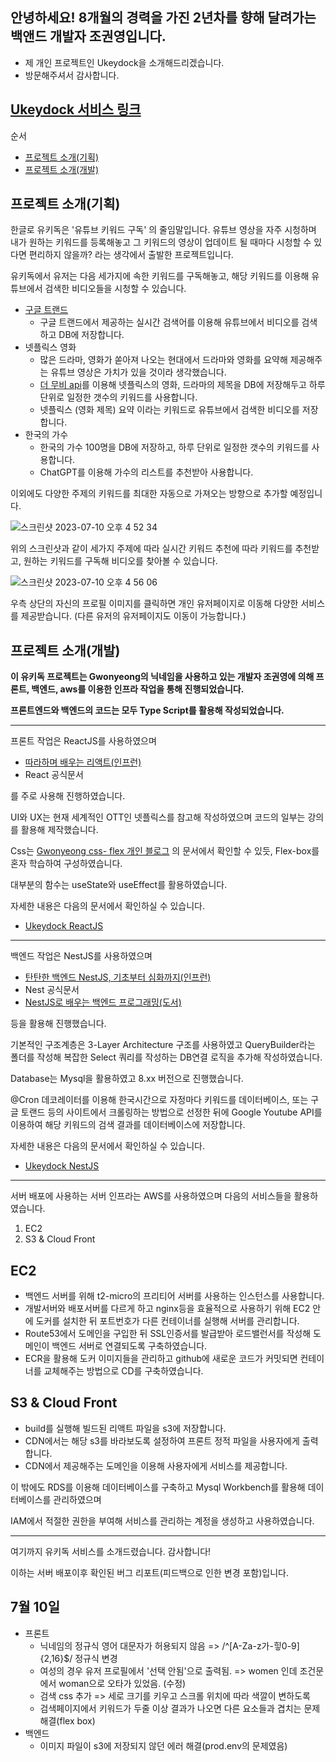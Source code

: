 ## 안녕하세요! 8개월의 경력을 가진 2년차를 향해 달려가는 백앤드 개발자 조권영입니다. 
- 제 개인 프로젝트인 Ukeydock을 소개해드리겠습니다.
- 방문해주셔서 감사합니다.

## [Ukeydock 서비스 링크](https://d162zcuhik6wu9.cloudfront.net/)

순서
- [프로젝트 소개(기획)](#introduce)
- [프로젝트 소개(개발)](#introduce-dev)

## <a name="introduce"> 프로젝트 소개(기획)</a> 
한글로 유키독은 '유튜브 키워드 구독' 의 줄임말입니다. 
유튜브 영상을 자주 시청하며 내가 원하는 키워드를 등록해놓고 그 키워드의 영상이 업데이트 될 때마다 시청할 수 있다면 편리하지 않을까? 라는 생각에서 출발한 프로젝트입니다. 

유키독에서 유저는 다음 세가지에 속한 키워드를 구독해놓고, 해당 키워드를 이용해 유튜브에서 검색한 비디오들을 시청할 수 있습니다.

- [구글 트랜드](https://trends.google.co.kr/trends/trendingsearches/daily?geo=KR&hl=ko)
  - 구글 트랜드에서 제공하는 실시간 검색어를 이용해 유튜브에서 비디오를 검색하고 DB에 저장합니다.
- 넷플릭스 영화
  - 많은 드라마, 영화가 쏟아져 나오는 현대에서 드라마와 영화를 요약해 제공해주는 유튜브 영상은 가치가 있을 것이라 생각했습니다.
  - [더 무비 api](https://www.themoviedb.org/?language=ko-KR)를 이용해 넷플릭스의 영화, 드라마의 제목을 DB에 저장해두고 하루 단위로 일정한 갯수의 키워드를 사용합니다.
  - 넷플릭스 (영화 제목) 요약 이라는 키워드로 유튜브에서 검색한 비디오를 저장합니다.
- 한국의 가수
  - 한국의 가수 100명을 DB에 저장하고, 하루 단위로 일정한 갯수의 키워드를 사용합니다.          
  - ChatGPT를 이용해 가수의 리스트를 추천받아 사용합니다.
 
이외에도 다양한 주제의 키워드를 최대한 자동으로 가져오는 방향으로 추가할 예정입니다.

![스크린샷 2023-07-10 오후 4 52 34](https://github.com/Ukeydock/.github/assets/71562311/714d9c77-0a81-4088-a578-afabafb53933)

위의 스크린샷과 같이 세가지 주제에 따라 실시간 키워드 추천에 따라 키워드를 추천받고, 원하는 키워드를 구독해 비디오를 찾아볼 수 있습니다.

![스크린샷 2023-07-10 오후 4 56 06](https://github.com/Ukeydock/.github/assets/71562311/d2638054-1165-4ba8-860c-59f931e02f6c)

우측 상단의 자신의 프로필 이미지를 클릭하면 개인 유저페이지로 이동해 다양한 서비스를 제공받습니다.
(다른 유저의 유저페이지도 이동이 가능합니다.)

## <a name="introduce-dev"> 프로젝트 소개(개발)</a>

<b>이 유키독 프로젝트는 Gwonyeong의 닉네임을 사용하고 있는 개발자 조권영에 의해 프론트, 백엔드, aws를 이용한 인프라 작업을 통해 진행되었습니다. </b>

<b>프론트엔드와 백엔드의 코드는 모두 Type Script를 활용해 작성되었습니다.</b>

---
프론트 작업은 ReactJS를 사용하였으며 
- [따라하며 배우는 리액트(인프런)](https://www.inflearn.com/course/%EB%94%B0%EB%9D%BC%ED%95%98%EB%8A%94-%EB%A6%AC%EC%95%A1%ED%8A%B8/dashboard)
- React 공식문서

를 주로 사용해 진행하였습니다.

UI와 UX는 현재 세계적인 OTT인 넷플릭스를 참고해 작성하였으며 코드의 일부는 강의를 활용해 제작했습니다.

Css는 [Gwonyeong css- flex 개인 블로그](https://velog.io/@kwanyung/css-flex) 의 문서에서 확인할 수 있듯, Flex-box를 혼자 학습하여 구성하였습니다.

대부분의 함수는 useState와 useEffect를 활용하였습니다. 

자세한 내용은 다음의 문서에서 확인하실 수 있습니다. 
- [Ukeydock ReactJS](https://github.com/Ukeydock/ReactJS)

---

백엔드 작업은 NestJS를 사용하였으며 
- [탄탄한 백엔드 NestJS, 기초부터 심화까지(인프런)](https://www.inflearn.com/course/%ED%83%84%ED%83%84%ED%95%9C-%EB%B0%B1%EC%97%94%EB%93%9C-%EB%84%A4%EC%8A%A4%ED%8A%B8/dashboard)
- Nest 공식문서
- [NestJS로 배우는 백엔드 프로그래밍(도서)](https://www.yes24.com/Product/Goods/115850682)

등을 활용해 진행했습니다.

기본적인 구조계층은 3-Layer Architecture 구조를 사용하였고 QueryBuilder라는 폴더를 작성해 복잡한 Select 쿼리를 작성하는 DB연결 로직을 추가해 작성하였습니다.

Database는 Mysql을 활용하였고 8.xx 버전으로 진행했습니다. 

@Cron 데코레이터를 이용해 한국시간으로 자정마다 키워드를 데이터베이스, 또는 구글 토랜드 등의 사이트에서 크롤링하는 방법으로 선정한 뒤에 Google Youtube API를 이용하여 해당 키워드의 검색 결과를 데이터베이스에 저장합니다.

자세한 내용은 다음의 문서에서 확인하실 수 있습니다.
- [Ukeydock NestJS](https://github.com/Ukeydock/NestJS)

---
  
서버 배포에 사용하는 서버 인프라는 AWS를 사용하였으며 다음의 서비스들을 활용하였습니다.

1. EC2
2. S3 & Cloud Front

## EC2
- 백엔드 서버를 위해 t2-micro의 프리티어 서버를 사용하는 인스턴스를 사용합니다.
- 개발서버와 배포서버를 다르게 하고 nginx등을 효율적으로 사용하기 위해 EC2 안에 도커를 설치한 뒤 포트번호가 다른 컨테이너를 실행해 서버를 관리합니다.
- Route53에서 도메인을 구입한 뒤 SSL인증서를 발급받아 로드밸런서를 작성해 도메인이 백엔드 서버로 연결되도록 구축하였습니다.
- ECR을 활용해 도커 이미지들을 관리하고 github에 새로운 코드가 커밋되면 컨테이너를 교체해주는 방법으로 CD를 구축하였습니다.

## S3 & Cloud Front
- build를 실행해 빌드된 리액트 파일을 s3에 저장합니다.
- CDN에서는 해당 s3를 바라보도록 설정하여 프론트 정적 파일을 사용자에게 출력합니다.
- CDN에서 제공해주는 도메인을 이용해 사용자에게 서비스를 제공합니다.

이 밖에도 RDS를 이용해 데이터베이스를 구축하고 Mysql Workbench를 활용해 데이터베이스를 관리하였으며

IAM에서 적절한 권한을 부여해 서비스를 관리하는 계정을 생성하고 사용하였습니다. 

---

여기까지 유키독 서비스를 소개드렸습니다. 감사합니다!

이하는 서버 배포이후 확인된 버그 리포트(피드백으로 인한 변경 포함)입니다.

## 7월 10일
- 프론트
  - 닉네임의 정규식 영어 대문자가 허용되지 않음 => /^[A-Za-z가-힣0-9]{2,16}$/ 정규식 변경
  - 여성의 경우 유저 프로필에서 '선택 안됨'으로 출력됨. => women 인데 조건문에서 woman으로 오타가 있었음. (수정)
  - 검색 css 추가 => 세로 크기를 키우고 스크롤 위치에 따라 색깔이 변하도록
  - 검색페이지에서 키워드가 두줄 이상 결과가 나오면 다른 요소들과 겹치는 문제 해결(flex box)
- 백엔드
  - 이미지 파일이 s3에 저장되지 않던 에러 해결(prod.env의 문제였음)     










